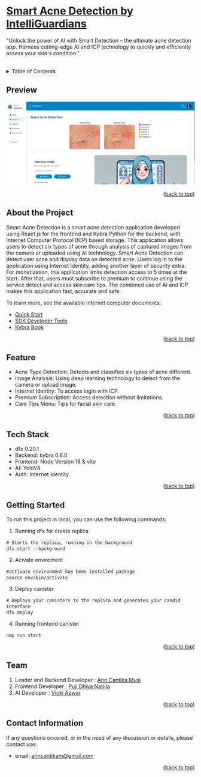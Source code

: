 <a name="readme-top"></a>
<a name="readme-top"></a>

# [ Smart Acne Detection by IntelliGuardians](https://github.com/VickiAzwar/IntelliGuardians.git)
"Unlock the power of AI with Smart Detection – the ultimate acne detection app. Harness cutting-edge AI and ICP technology to quickly and efficiently assess your skin's condition."

<br />

<!-- TABLE OF CONTENTS -->
<details>
  <summary>Table of Contents</summary>
  <ul>
    <li><a href="#about-the-project">About The Project</a></li>
    <li><a href="#feature">Feature</a></li>
    <li><a href="#tech-stack">Tech Stack</a></li>
    <li><a href="#getting-started">Getting Started</a></li>
    <li><a href="#team">Team</a></li>
    <li><a href="#contact">Contact Information</a></li>
  </ul>
</details>

## Preview
[![Preview Image](src/AcneDetection_frontend/assets/image/imgdetection.PNG)](https://example.com)


<p align="right">(<a href="#readme-top">back to top</a>)</p>

## About the Project
Smart Acne Detection is a smart acne detection application developed using React.js for the frontend and Kybra Python for the backend, with Internet Computer Protocol (ICP) based storage. This application allows users to detect six types of acne through analysis of captured images
from the camera or uploaded using AI technology. Smart Acne Detection can detect user acne and display data on detected acne. Users log in to the application using Internet Identity, adding another layer of security extra. For monetization, this application limits detection access to 5 times at the start. After that, users must subscribe to premium to continue using the service detect and access skin care tips. The combined use of AI and ICP makes this application fast, accurate and safe.

To learn more, see the available internet computer documents:
- [Quick Start](https://internetcomputer.org/docs/current/developer-docs/setup/deploy-locally)
- [SDK Developer Tools](https://internetcomputer.org/docs/current/developer-docs/setup/install)
- [Kybra Book](https://demergent-labs.github.io/kybra/the_kybra_book.html)

<p align="right">(<a href="#readme-top">back to top</a>)</p>


## Feature
 - Acne Type Detection: Detects and classifies six types of acne different.
 - Image Analysis: Using deep learning technology to detect from the camera or upload image.
 - Internet Identity: To access login with ICP.
 - Premium Subscription: Access detection without limitations.
 - Care Tips Menu: Tips for facial skin care.

<p align="right">(<a href="#readme-top">back to top</a>)</p>

## Tech Stack
- dfx 0.20.1
- Backend: kybra 0.6.0
- Frontend: Node Version 18 & vite
- AI: YoloV8
- Auth: Internet Identity

<p align="right">(<a href="#readme-top">back to top</a>)</p>


## Getting Started
To run this project in local, you can use the following commands:
1. Running dfx for create replica

```
# Starts the replica, running in the background
dfx start --background
```
2. Acivate enviroment
```
#activate environment has been installed package
source env/bin/activate
```
3. Deploy canister
```
# Deploys your canisters to the replica and generates your candid interface
dfx deploy
```
4. Running frontend canister
```
nmp run start
```
<p align="right">(<a href="#readme-top">back to top</a>)</p>

## Team
1. Leader and Backend Developer : [Arin Cantika Musi](https://github.com/arincantikam26/)
2. Frontend Developer : [Puji Dhiya Nabila](https://github.com/Pujidhiyanabila)
3. AI Developer : [Vicki Azwar](https://github.com/VickiAzwar)

<p align="right">(<a href="#readme-top">back to top</a>)</p>

## Contact Information
If any questions occured, or in the need of any discussion or details, please contact use:
- email: arincantikam@gmail.com

<p align="right">(<a href="#readme-top">back to top</a>)</p>
